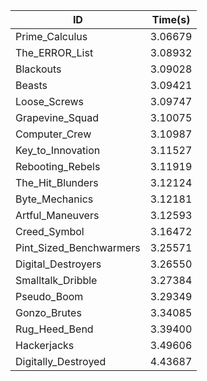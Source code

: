 |ID|Time(s)|
|-|-|
|Prime_Calculus|3.06679|
|The_ERROR_List|3.08932|
|Blackouts|3.09028|
|Beasts|3.09421|
|Loose_Screws|3.09747|
|Grapevine_Squad|3.10075|
|Computer_Crew|3.10987|
|Key_to_Innovation|3.11527|
|Rebooting_Rebels|3.11919|
|The_Hit_Blunders|3.12124|
|Byte_Mechanics|3.12181|
|Artful_Maneuvers|3.12593|
|Creed_Symbol|3.16472|
|Pint_Sized_Benchwarmers|3.25571|
|Digital_Destroyers|3.26550|
|Smalltalk_Dribble|3.27384|
|Pseudo_Boom|3.29349|
|Gonzo_Brutes|3.34085|
|Rug_Heed_Bend|3.39400|
|Hackerjacks|3.49606|
|Digitally_Destroyed|4.43687|
